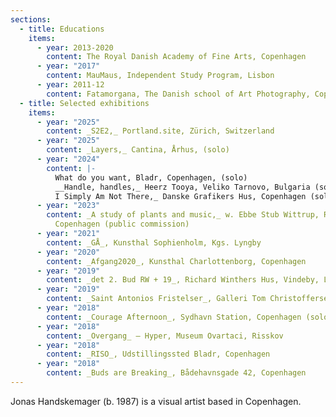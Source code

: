 ```yaml
---
sections:
  - title: Educations
    items:
      - year: 2013-2020
        content: The Royal Danish Academy of Fine Arts, Copenhagen
      - year: "2017"
        content: MauMaus, Independent Study Program, Lisbon
      - year: 2011-12
        content: Fatamorgana, The Danish school of Art Photography, Copenhagen
  - title: Selected exhibitions
    items:
      - year: "2025"
        content: _S2E2,_ Portland.site, Zürich, Switzerland
      - year: "2025"
        content: _Layers,_ Cantina, Århus, (solo)
      - year: "2024"
        content: |-
          What do you want, Bladr, Copenhagen, (solo)  
          __Handle, handles,_ Heerz Tooya, Veliko Tarnovo, Bulgaria (solo)  
          I Simply Am Not There,_ Danske Grafikers Hus, Copenhagen (solo)
      - year: "2023"
        content: _A study of plants and music,_ w. Ebbe Stub Wittrup, Radiohuset,
          Copenhagen (public commission)
      - year: "2021"
        content: _GÅ_, Kunsthal Sophienholm, Kgs. Lyngby
      - year: "2020"
        content: _Afgang2020_, Kunsthal Charlottenborg, Copenhagen
      - year: "2019"
        content: _det 2. Bud RW + 19_, Richard Winthers Hus, Vindeby, Lolland
      - year: "2019"
        content: _Saint Antonios Fristelser_, Galleri Tom Christoffersen, Copenhagen
      - year: "2018"
        content: _Courage Afternoon_, Sydhavn Station, Copenhagen (solo w. Mads Juel)
      - year: "2018"
        content: _Overgang_ – Hyper, Museum Ovartaci, Risskov
      - year: "2018"
        content: _RISO_, Udstillingssted Bladr, Copenhagen
      - year: "2018"
        content: _Buds are Breaking_, Bådehavnsgade 42, Copenhagen
---
```

<p>Jonas Handskemager (b. 1987) is a visual artist based in Copenhagen.</p>